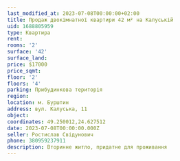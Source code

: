 ```yaml
---
last_modified_at: 2023-07-08T00:00:00+02:00
title: Продаж двокімнатної квартири 42 м² на Калуській
uid: 1688805959
type: Квартира
rent:
rooms: '2'
surface: '42'
surface_land:
price: $17000
price_sqmt:
floor: '2'
floors: '4'
parking: Прибудинкова територія
region:
location: м. Бурштин
address: вул. Калуська, 11
object:
coordinates: 49.250012,24.627512
date: 2023-07-08T00:00:00.000Z
seller: Ростислав Свідунович
phone: 380959237911
description: Вторинне житло, придатне для проживання
---
```

